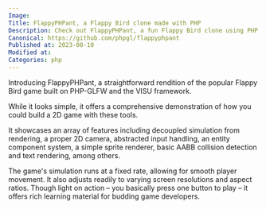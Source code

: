 ```yaml
---
Image: 
Title: FlappyPHPant, a Flappy Bird clone made with PHP
Description: Check out FlappyPHPant, a fun Flappy Bird clone using PHP. It's a great way to learn complex programming concepts through gaming.
Canonical: https://github.com/phpgl/flappyphpant
Published at: 2023-08-10
Modified at: 
Categories: php
---
```


Introducing FlappyPHPant, a straightforward rendition of the popular Flappy Bird game built on PHP-GLFW and the VISU framework.

While it looks simple, it offers a comprehensive demonstration of how you could build a 2D game with these tools.

It showcases an array of features including decoupled simulation from rendering, a proper 2D camera, abstracted input handling, an entity component system, a simple sprite renderer, basic AABB collision detection and text rendering, among others.

The game's simulation runs at a fixed rate, allowing for smooth player movement. It also adjusts readily to varying screen resolutions and aspect ratios. Though light on action – you basically press one button to play – it offers rich learning material for budding game developers.

